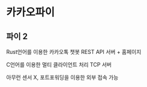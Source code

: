 # 카카오파이

## 파이 2

Rust언어를 이용한 카카오톡 챗봇 REST API 서버 + 홈페이지

C언어를 이용한 멀티 클라이언트 처리 TCP 서버

아무런 센서 X, 포트포워딩을 이용한 외부 접속 가능